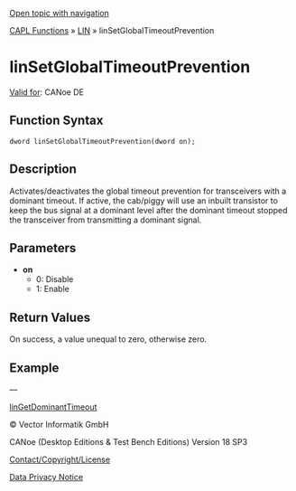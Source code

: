 [Open topic with navigation](../../../../../CANoeDEFamily.htm#Topics/CAPLFunctions/LIN/Functions/CAPLfunctionLINSetGlobalTimeoutPrevention.md)

[CAPL Functions](../../CAPLfunctions.md) » [LIN](../CAPLfunctionsLINOverview.md) » linSetGlobalTimeoutPrevention

# linSetGlobalTimeoutPrevention

[Valid for](../../../Shared/FeatureAvailability.md): CANoe DE

## Function Syntax

```
dword linSetGlobalTimeoutPrevention(dword on);
```

## Description

Activates/deactivates the global timeout prevention for transceivers with a dominant timeout. If active, the cab/piggy will use an inbuilt transistor to keep the bus signal at a dominant level after the dominant timeout stopped the transceiver from transmitting a dominant signal.

## Parameters

- **on**
  - 0: Disable
  - 1: Enable

## Return Values

On success, a value unequal to zero, otherwise zero.

## Example

—

[linGetDominantTimeout](CAPLfunctionLINGetDominantTimeout.md)

© Vector Informatik GmbH

CANoe (Desktop Editions & Test Bench Editions) Version 18 SP3

[Contact/Copyright/License](../../../Shared/ContactCopyrightLicense.md)

[Data Privacy Notice](https://www.vector.com/int/en/company/get-info/privacy-policy/)